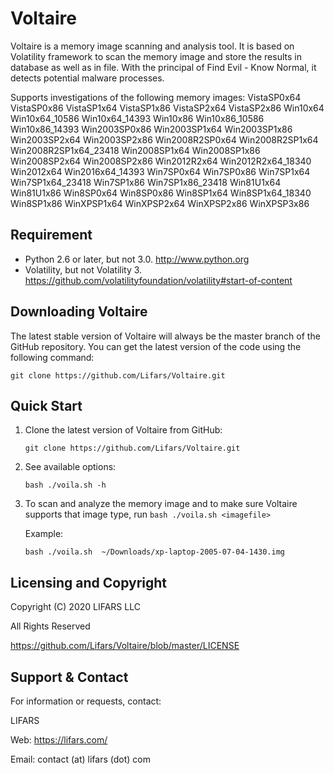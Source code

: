 # Voltaire
Voltaire is a memory image scanning and analysis tool. It is based on Volatility framework to scan the memory image and store the results in database as well as in file. With the principal of Find Evil - Know Normal, it detects potential malware processes.

Supports investigations of the following memory images:
    VistaSP0x64
    VistaSP0x86
    VistaSP1x64
    VistaSP1x86
    VistaSP2x64
    VistaSP2x86
    Win10x64
    Win10x64_10586
    Win10x64_14393
    Win10x86
    Win10x86_10586
    Win10x86_14393
    Win2003SP0x86
    Win2003SP1x64
    Win2003SP1x86
    Win2003SP2x64
    Win2003SP2x86
    Win2008R2SP0x64
    Win2008R2SP1x64
    Win2008R2SP1x64_23418
    Win2008SP1x64
    Win2008SP1x86
    Win2008SP2x64
    Win2008SP2x86
    Win2012R2x64
    Win2012R2x64_18340
    Win2012x64
    Win2016x64_14393
    Win7SP0x64
    Win7SP0x86
    Win7SP1x64
    Win7SP1x64_23418
    Win7SP1x86
    Win7SP1x86_23418
    Win81U1x64
    Win81U1x86
    Win8SP0x64
    Win8SP0x86
    Win8SP1x64
    Win8SP1x64_18340
    Win8SP1x86
    WinXPSP1x64
    WinXPSP2x64
    WinXPSP2x86
    WinXPSP3x86

## Requirement

- Python 2.6 or later, but not 3.0. http://www.python.org
- Volatility, but not Volatility 3. https://github.com/volatilityfoundation/volatility#start-of-content

## Downloading Voltaire

The latest stable version of Voltaire will always be the master branch of the GitHub repository. You can get the latest version of the code using the following command:
```shell
git clone https://github.com/Lifars/Voltaire.git
```

## Quick Start

1. Clone the latest version of Voltaire from GitHub:

    ```shell
    git clone https://github.com/Lifars/Voltaire.git
    ```

2. See available options:

    ```shell
    bash ./voila.sh -h
    ```

3. To scan and analyze the memory image and to make sure Voltaire supports that image type, run
    `bash ./voila.sh <imagefile> `

   Example:

    ```shell
    bash ./voila.sh  ~/Downloads/xp-laptop-2005-07-04-1430.img
    ```
    
## Licensing and Copyright
Copyright (C) 2020 LIFARS LLC

All Rights Reserved

https://github.com/Lifars/Voltaire/blob/master/LICENSE
    
    
## Support & Contact

For information or requests, contact:

LIFARS

Web: https://lifars.com/

Email: contact (at) lifars (dot) com